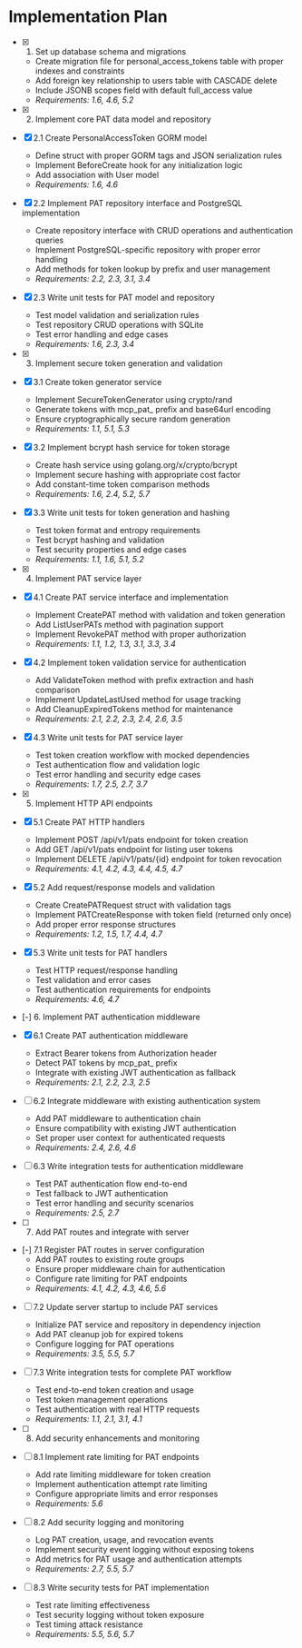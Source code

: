 # Implementation Plan

- [x] 1. Set up database schema and migrations
  - Create migration file for personal_access_tokens table with proper indexes and constraints
  - Add foreign key relationship to users table with CASCADE delete
  - Include JSONB scopes field with default full_access value
  - _Requirements: 1.6, 4.6, 5.2_

- [x] 2. Implement core PAT data model and repository
- [x] 2.1 Create PersonalAccessToken GORM model
  - Define struct with proper GORM tags and JSON serialization rules
  - Implement BeforeCreate hook for any initialization logic
  - Add association with User model
  - _Requirements: 1.6, 4.6_

- [x] 2.2 Implement PAT repository interface and PostgreSQL implementation
  - Create repository interface with CRUD operations and authentication queries
  - Implement PostgreSQL-specific repository with proper error handling
  - Add methods for token lookup by prefix and user management
  - _Requirements: 2.2, 2.3, 3.1, 3.4_

- [x] 2.3 Write unit tests for PAT model and repository
  - Test model validation and serialization rules
  - Test repository CRUD operations with SQLite
  - Test error handling and edge cases
  - _Requirements: 1.6, 2.3, 3.4_

- [x] 3. Implement secure token generation and validation
- [x] 3.1 Create token generator service
  - Implement SecureTokenGenerator using crypto/rand
  - Generate tokens with mcp_pat_ prefix and base64url encoding
  - Ensure cryptographically secure random generation
  - _Requirements: 1.1, 5.1, 5.3_

- [x] 3.2 Implement bcrypt hash service for token storage
  - Create hash service using golang.org/x/crypto/bcrypt
  - Implement secure hashing with appropriate cost factor
  - Add constant-time token comparison methods
  - _Requirements: 1.6, 2.4, 5.2, 5.7_

- [x] 3.3 Write unit tests for token generation and hashing
  - Test token format and entropy requirements
  - Test bcrypt hashing and validation
  - Test security properties and edge cases
  - _Requirements: 1.1, 1.6, 5.1, 5.2_

- [x] 4. Implement PAT service layer
- [x] 4.1 Create PAT service interface and implementation
  - Implement CreatePAT method with validation and token generation
  - Add ListUserPATs method with pagination support
  - Implement RevokePAT method with proper authorization
  - _Requirements: 1.1, 1.2, 1.3, 3.1, 3.3, 3.4_

- [x] 4.2 Implement token validation service for authentication
  - Add ValidateToken method with prefix extraction and hash comparison
  - Implement UpdateLastUsed method for usage tracking
  - Add CleanupExpiredTokens method for maintenance
  - _Requirements: 2.1, 2.2, 2.3, 2.4, 2.6, 3.5_

- [x] 4.3 Write unit tests for PAT service layer
  - Test token creation workflow with mocked dependencies
  - Test authentication flow and validation logic
  - Test error handling and security edge cases
  - _Requirements: 1.7, 2.5, 2.7, 3.7_

- [x] 5. Implement HTTP API endpoints
- [x] 5.1 Create PAT HTTP handlers
  - Implement POST /api/v1/pats endpoint for token creation
  - Add GET /api/v1/pats endpoint for listing user tokens
  - Implement DELETE /api/v1/pats/{id} endpoint for token revocation
  - _Requirements: 4.1, 4.2, 4.3, 4.4, 4.5, 4.7_

- [x] 5.2 Add request/response models and validation
  - Create CreatePATRequest struct with validation tags
  - Implement PATCreateResponse with token field (returned only once)
  - Add proper error response structures
  - _Requirements: 1.2, 1.5, 1.7, 4.4, 4.7_

- [x] 5.3 Write unit tests for PAT handlers
  - Test HTTP request/response handling
  - Test validation and error cases
  - Test authentication requirements for endpoints
  - _Requirements: 4.6, 4.7_

- [-] 6. Implement PAT authentication middleware
- [x] 6.1 Create PAT authentication middleware
  - Extract Bearer tokens from Authorization header
  - Detect PAT tokens by mcp_pat_ prefix
  - Integrate with existing JWT authentication as fallback
  - _Requirements: 2.1, 2.2, 2.3, 2.5_

- [ ] 6.2 Integrate middleware with existing authentication system
  - Add PAT middleware to authentication chain
  - Ensure compatibility with existing JWT authentication
  - Set proper user context for authenticated requests
  - _Requirements: 2.4, 2.6, 4.6_

- [ ] 6.3 Write integration tests for authentication middleware
  - Test PAT authentication flow end-to-end
  - Test fallback to JWT authentication
  - Test error handling and security scenarios
  - _Requirements: 2.5, 2.7_

- [ ] 7. Add PAT routes and integrate with server
- [-] 7.1 Register PAT routes in server configuration
  - Add PAT routes to existing route groups
  - Ensure proper middleware chain for authentication
  - Configure rate limiting for PAT endpoints
  - _Requirements: 4.1, 4.2, 4.3, 4.6, 5.6_

- [ ] 7.2 Update server startup to include PAT services
  - Initialize PAT service and repository in dependency injection
  - Add PAT cleanup job for expired tokens
  - Configure logging for PAT operations
  - _Requirements: 3.5, 5.5, 5.7_

- [ ] 7.3 Write integration tests for complete PAT workflow
  - Test end-to-end token creation and usage
  - Test token management operations
  - Test authentication with real HTTP requests
  - _Requirements: 1.1, 2.1, 3.1, 4.1_

- [ ] 8. Add security enhancements and monitoring
- [ ] 8.1 Implement rate limiting for PAT endpoints
  - Add rate limiting middleware for token creation
  - Implement authentication attempt rate limiting
  - Configure appropriate limits and error responses
  - _Requirements: 5.6_

- [ ] 8.2 Add security logging and monitoring
  - Log PAT creation, usage, and revocation events
  - Implement security event logging without exposing tokens
  - Add metrics for PAT usage and authentication attempts
  - _Requirements: 2.7, 5.5, 5.7_

- [ ] 8.3 Write security tests for PAT implementation
  - Test rate limiting effectiveness
  - Test security logging without token exposure
  - Test timing attack resistance
  - _Requirements: 5.5, 5.6, 5.7_